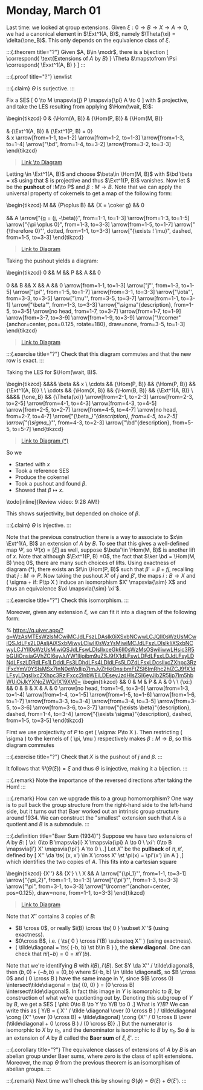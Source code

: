 # Monday, March 01

Last time: we looked at group extensions.
Given $\xi: 0\to B\to X \to A\to 0$, we had a canonical element in $\Ext^1(A, B)$, namely $\Theta(\xi) = \delta(\one_B)$.
This only depends on the equivalence class of $\xi$.


:::{.theorem title="?"}
Given $A, B\in \modr$, there is a bijection
\[
\correspond{
  \text{Extensions of $A$ by $B$}
}
\Theta
&\mapstofrom
\Psi
\correspond{
  \Exxt^1(A, B)
}
\]
:::


:::{.proof title="?"}
\envlist

:::{.claim}
$\Theta$ is surjective.
:::

Fix a SES 
\[
0 \to M \mapsvia{j} P \mapsvia{\pi} A \to 0 
\]
with $ projective, and take the LES resulting from applying $\Hom(\wait, B)$:

\begin{tikzcd}
	0 & {\Hom(A, B)} & {\Hom(P, B)} & {\Hom(M, B)} \
	\
	& {\Ext^1(A, B)} & {\Ext^1(P, B) = 0} \
	& x
	\arrow[from=1-1, to=1-2]
	\arrow[from=1-2, to=1-3]
	\arrow[from=1-3, to=1-4]
	\arrow["\bd", from=1-4, to=3-2]
	\arrow[from=3-2, to=3-3]
\end{tikzcd}

> [Link \to Diagram](https://q.uiver.app/?q=WzAsNyxbMCwwLCIwIl0sWzEsMCwiXFxIb20oQSwgQikiXSxbMiwwLCJcXEhvbShQLCBCKSJdLFszLDAsIlxcSG9tKE0sIEIpIl0sWzEsMiwiXFxFeHReMShBLCBCKSJdLFsyLDIsIlxcRXh0XjEoUCwgQikgPSAwIl0sWzEsMywieCJdLFswLDFdLFsxLDJdLFsyLDNdLFszLDQsIlxcYmQiXSxbNCw1XV0=)


Letting \in \Ext^1(A, B)$ and choose $\beta\in \Hom(M, B)$ with $\bd \beta = x$ using that $ is projective and thus $\Ext^1(P, B)$ vanishes.
Now let $ be the **pushout** of :M\to P$ and $\beta: M\to B$.
Note that we can apply the universal property of cokernels to get a map of the following form:

\begin{tikzcd}
	M && {P\oplus B} && {X = \coker g} && 0 \
	\
	&& A
	\arrow["{g = (j, -\beta)}", from=1-1, to=1-3]
	\arrow[from=1-3, to=1-5]
	\arrow["{\pi \oplus 0}", from=1-3, to=3-3]
	\arrow[from=1-5, to=1-7]
	\arrow["{\therefore 0}"', dotted, from=1-1, to=3-3]
	\arrow["{\exists ! \mu}", dashed, from=1-5, to=3-3]
\end{tikzcd}

> [Link to Diagram](https://q.uiver.app/?q=WzAsNSxbMCwwLCJNIl0sWzIsMCwiUFxcb3BsdXMgQiJdLFs0LDAsIlggPSBcXGNva2VyIGciXSxbMiwyLCJBIl0sWzYsMCwiMCJdLFswLDEsImcgPSAoaiwgLVxcYmV0YSkiXSxbMSwyXSxbMSwzLCJcXHBpIFxcb3BsdXMgMCJdLFsyLDRdLFswLDMsIlxcdGhlcmVmb3JlIDAiLDIseyJzdHlsZSI6eyJib2R5Ijp7Im5hbWUiOiJkb3R0ZWQifX19XSxbMiwzLCJcXGV4aXN0cyAhIFxcbXUiLDAseyJzdHlsZSI6eyJib2R5Ijp7Im5hbWUiOiJkYXNoZWQifX19XV0=)


Taking the pushout yields a diagram:

\begin{tikzcd}
	0 && M && P && A && 0 \
	\
	0 && B && X && A && 0
	\arrow[from=1-1, to=1-3]
	\arrow["j"', from=1-3, to=1-5]
	\arrow["\pi"', from=1-5, to=1-7]
	\arrow[from=3-1, to=3-3]
	\arrow["\iota"', from=3-3, to=3-5]
	\arrow["\mu"', from=3-5, to=3-7]
	\arrow[from=1-1, to=3-1]
	\arrow["\beta"', from=1-3, to=3-3]
	\arrow["\sigma"{description}, from=1-5, to=3-5]
	\arrow[no head, from=1-7, to=3-7]
	\arrow[from=1-7, to=1-9]
	\arrow[from=3-7, to=3-9]
	\arrow[from=1-9, to=3-9]
	\arrow["\lrcorner"{anchor=center, pos=0.125, rotate=180}, draw=none, from=3-5, to=1-3]
\end{tikzcd}

> [Link to Diagram](https://q.uiver.app/?q=WzAsMTAsWzAsMCwiMCJdLFswLDIsIjAiXSxbMiwwLCJNIl0sWzIsMiwiQiJdLFs0LDIsIlgiXSxbNCwwLCJQIl0sWzYsMCwiQSJdLFs2LDIsIkEiXSxbOCwwLCIwIl0sWzgsMiwiMCJdLFswLDJdLFsyLDUsImoiLDJdLFs1LDYsIlxccGkiLDJdLFsxLDNdLFszLDQsIlxcaW90YSIsMl0sWzQsNywiXFxtdSIsMl0sWzAsMV0sWzIsMywiXFxiZXRhIiwyXSxbNSw0LCJcXHNpZ21hIiwxXSxbNiw3LCIiLDEseyJzdHlsZSI6eyJoZWFkIjp7Im5hbWUiOiJub25lIn19fV0sWzYsOF0sWzcsOV0sWzgsOV0sWzQsMiwiIiwyLHsic3R5bGUiOnsibmFtZSI6ImNvcm5lciJ9fV1d)



:::{.exercise title="?"}
Check that this diagram commutes and that the new row is exact.
:::

Taking the LES for $\Hom(\wait, B)$.

\begin{tikzcd}
	&&&& \beta && x \\
	\cdots && {\Hom(P, B)} && {\Hom(P, B)} && {\Ext^1(A, B)} \\
	\\
	\cdots && {\Hom(X, B)} && {\Hom(B, B)} && {\Ext^1(A, B)} \\
	&&&& {\one_B} && {\Theta(\xi)}
	\arrow[from=2-1, to=2-3]
	\arrow[from=2-3, to=2-5]
	\arrow[from=4-1, to=4-3]
	\arrow[from=4-3, to=4-5]
	\arrow[from=2-5, to=2-7]
	\arrow[from=4-5, to=4-7]
	\arrow[no head, from=2-7, to=4-7]
	\arrow["{\beta_*}"{description}, from=4-5, to=2-5]
	\arrow["{\sigma_*}"', from=4-3, to=2-3]
	\arrow["\bd"{description}, from=5-5, to=5-7]
\end{tikzcd}

> [Link to Diagram $(*)$](https://q.uiver.app/?q=WzAsMTIsWzIsMSwiXFxIb20oUCwgQikiXSxbNCwxLCJcXEhvbShQLCBCKSJdLFswLDEsIlxcY2RvdHMiXSxbNiwxLCJcXEV4dF4xKEEsIEIpIl0sWzIsMywiXFxIb20oWCwgQikiXSxbNCwzLCJcXEhvbShCLCBCKSJdLFs2LDMsIlxcRXh0XjEoQSwgQikiXSxbMCwzLCJcXGNkb3RzIl0sWzQsMCwiXFxiZXRhIl0sWzYsMCwieCJdLFs0LDQsIlxcb25lX0IiXSxbNiw0LCJcXFRoZXRhKFxceGkpIl0sWzIsMF0sWzAsMV0sWzcsNF0sWzQsNV0sWzEsM10sWzUsNl0sWzMsNiwiIiwxLHsic3R5bGUiOnsiaGVhZCI6eyJuYW1lIjoibm9uZSJ9fX1dLFs1LDEsIlxcYmV0YV8qIiwxXSxbNCwwLCJcXHNpZ21hXyoiLDJdLFsxMCwxMSwiXFxiZCIsMV1d)


So we

- Started with $x$
- Took a reference SES
- Produce the cokernel
- Took a pushout and found $\beta$.
- Showed that $\beta\mapsto x$.

\todo[inline]{Review video: 9:28 AM!}

This shows surjectivity, but depended on choice of $\beta$.

:::{.claim}
$\Theta$ is injective.
:::

Note that the previous construction there is a way to associate to $x\in \Ext^1(A, B)$ an extension of $A$ by $B$.
To see that this gives a well-defined map $\Psi$, so $\Psi(x) = [ \xi ]$ as well, suppose $\beta'\in \Hom(M, B)$ is another lift of $x$.
Note that although $\Ext^1(P, B) =0$, the fact that $\ker \bd = \Hom(M, B) \neq 0$, there are many such choices of lifts.
Using exactness of diagram $(*)$, there exists an $f\in \Hom(P, B)$ such that $\beta' = \beta + fj$, recalling that $j: M\to P$.
Now taking the pushout $X'$ of $j$ and $\beta'$, the maps $i: B\to X$ and \( \sigma + if: P\tp X \) induce an isomorphism $X' \mapsvia{\sim} X$ and thus an equivalence $\xi \mapsvia{\sim} \xi'$.

:::{.exercise title="?"}
Check this isomorphism.
:::

Moreover, given any extension $\xi$, we can fit it
into a diagram of the following form:

% https://q.uiver.app/?q=WzAsMTEsWzIsMCwiMCJdLFszLDAsIk0iXSxbNCwwLCJQIl0sWzUsMCwiQSJdLFs2LDAsIjAiXSxbMiwyLCIwIl0sWzYsMiwiMCJdLFszLDIsIkIiXSxbNCwyLCJYIl0sWzUsMiwiQSJdLFswLDIsIlxceGk6Il0sWzMsOSwiIiwwLHsic3R5bGUiOnsiaGVhZCI6eyJuYW1lIjoibm9uZSJ9fX1dLFswLDFdLFsxLDJdLFsyLDNdLFszLDRdLFs1LDddLFs3LDhdLFs4LDldLFs5LDZdLFsxLDcsIlxcZXhpc3RzIFxcYmV0YSIsMSx7InN0eWxlIjp7ImJvZHkiOnsibmFtZSI6ImRhc2hlZCJ9fX1dLFsyLDgsIlxcZXhpc3RzIFxcc2lnbWEiLDEseyJzdHlsZSI6eyJib2R5Ijp7Im5hbWUiOiJkYXNoZWQifX19XV0=
\begin{tikzcd}
	&& 0 & M & P & A & 0 \\
	\\
	{\xi:} && 0 & B & X & A & 0
	\arrow[no head, from=1-6, to=3-6]
	\arrow[from=1-3, to=1-4]
	\arrow[from=1-4, to=1-5]
	\arrow[from=1-5, to=1-6]
	\arrow[from=1-6, to=1-7]
	\arrow[from=3-3, to=3-4]
	\arrow[from=3-4, to=3-5]
	\arrow[from=3-5, to=3-6]
	\arrow[from=3-6, to=3-7]
	\arrow["{\exists \beta}"{description}, dashed, from=1-4, to=3-4]
	\arrow["{\exists \sigma}"{description}, dashed, from=1-5, to=3-5]
\end{tikzcd}

First we use projectivity of $P$ to get \( \sigma: P\to X \). 
Then restricting \( \sigma \) to the kernels of \( \pi, \mu \) respectively makes $\beta: M\to B$, so this diagram commutes

:::{.exercise title="?"}
Check that $X$ is the pushout of $j$ and $\beta$.
:::

It follows that $\Psi (\Theta(\xi)) = \xi$ and thus $\Theta$ is injective, making it a bijection.
:::


:::{.remark}
Note the importance of the reversed directions after taking the Hom!
:::


:::{.remark}
How can we upgrade this to a group homomorphism?
One way is to pull back the group structure from the right-hand side to the left-hand side, but it turns out that Baer worked out an intrinsic group structure around 1934.
We can construct the "smallest" extension such that $A$ is a quotient and $B$ is a submodule.
:::


:::{.definition title="Baer Sum (1934)"}
Suppose we have two extensions of $A$ by $B$:
\[
\xi: 0\to B \mapsvia{i} X \mapsvia{\pi} A \to 0 \\
\xi': 0\to B \mapsvia{i'} X' \mapsvia{\pi'} A \to 0 \\
.\]
Let $X''$ be the **pullback** of $\pi, \pi'$, defined by 
\[
X'' \da \ts{ (x, x') \in X \cross X' \st \pi(x) = \pi'(x') \in A } 
,\]
which identifies the two copies of $A$.
This fits into a cartesian square

\begin{tikzcd}
	{X''} && {X'} \\
	\\
	X && A
	\arrow["{\pi_1}"', from=1-1, to=3-1]
	\arrow["{\pi_2}", from=1-1, to=1-3]
	\arrow["{\pi'}"', from=1-3, to=3-3]
	\arrow["\pi", from=3-1, to=3-3]
	\arrow["\lrcorner"{anchor=center, pos=0.125}, draw=none, from=1-1, to=3-3]
\end{tikzcd}

> [Link to Diagram](https://q.uiver.app/?q=WzAsNCxbMCwwLCJYJyciXSxbMiwwLCJYJyJdLFsyLDIsIkEiXSxbMCwyLCJYIl0sWzAsMywiXFxwaV8xIiwyXSxbMCwxLCJcXHBpXzIiXSxbMSwyLCJcXHBpJyIsMl0sWzMsMiwiXFxwaSJdLFswLDIsIiIsMSx7InN0eWxlIjp7Im5hbWUiOiJjb3JuZXIifX1dXQ==)

Note that $X''$ contains 3 copies of $B$:

- $B \cross 0$, or really $i(B) \cross \ts{ 0 } \subset X''$ (using exactness).
- $0\cross B$, i.e. \( \ts{ 0 } \cross i'(B) \subseteq X'' \) (using exactness).
- \( \tilde\diagonal = \ts{ (-b, b) \st b\in B } \), the **skew diagonal**.
  One can check that $\pi i (-b) = 0 = \pi' i' (b)$.

Note that we're identifying $B$ with $i(B), i'(B)$.
Set $Y \da X'' / \tilde\diagonal$, then $(b, 0) + (-b, b) = (0, b)$ where $(-b, b) \in \tilde \diagonal$, so $B \cross 0$ and \( 0 \cross B \) have the same image in $Y$, since $(B \cross 0) \intersect\tilde\diagonal = \ts{ (0, 0) } = (0 \cross B) \intersect\tilde\diagonal$.
In fact this image in $Y$ is isomorphic to $B$, by construction of what we're quotienting out by.
Denoting this subgroup of $Y$ by $B$, we get a SES
\[
\phi: 0\to B \to Y \to Y/B \to 0
.\]
What is $Y/B$?
We can write this as
\[
Y/B = { X'' / \tilde \diagonal \over (0 \cross B ) / \tilde\diagonal \cong {X'' \over (0 \cross B) + \tilde\diagonal}
\cong {X'' / 0 \cross B \over (\tilde\diagonal + 0 \cross B ) / (0 \cross B)}
.\]
But the numerator is isomorphic to $X$ by $\pi_1$, and the denominator is isomorphic to $B$ by $\pi_1$.
So $\phi$ is an extension of $A$ by $B$ called the **Baer sum** of $\xi, \xi'$.
:::

:::{.corollary title="?"}
The equivalence classes of extensions of $A$ by $B$ is an abelian group under Baer sums, where zero is the class of split extensions.
Moreover, the map $\Theta$ from the previous theorem is an isomorphism of abelian groups.
:::

:::{.remark}
Next time we'll check this by showing $\Theta(\phi) = \Theta(\xi) + \Theta(\xi')$.
:::



